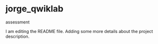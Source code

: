 # jorge_qwiklab
assessment

I am editing the README file. Adding some more details about the project description.
